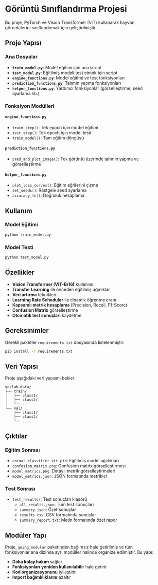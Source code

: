 # Görüntü Sınıflandırma Projesi

Bu proje, PyTorch ve Vision Transformer (ViT) kullanarak hayvan görüntülerini sınıflandırmak için geliştirilmiştir.

## Proje Yapısı

### Ana Dosyalar

- **`train_model.py`**: Model eğitimi için ana script
- **`test_model.py`**: Eğitilmiş modeli test etmek için script
- **`engine_functions.py`**: Model eğitimi ve test fonksiyonları
- **`prediction_functions.py`**: Tahmin yapma fonksiyonları
- **`helper_functions.py`**: Yardımcı fonksiyonlar (görselleştirme, seed ayarlama vb.)

### Fonksiyon Modülleri

#### `engine_functions.py`
- `train_step()`: Tek epoch için model eğitimi
- `test_step()`: Tek epoch için model testi
- `train_model()`: Tam eğitim döngüsü

#### `prediction_functions.py`
- `pred_and_plot_image()`: Tek görüntü üzerinde tahmin yapma ve görselleştirme

#### `helper_functions.py`
- `plot_loss_curves()`: Eğitim eğrilerini çizme
- `set_seeds()`: Rastgele seed ayarlama
- `accuracy_fn()`: Doğruluk hesaplama

## Kullanım

### Model Eğitimi
```python
python train_model.py
```

### Model Testi
```python
python test_model.py
```

## Özellikler

- **Vision Transformer (ViT-B/16)** kullanımı
- **Transfer Learning** ile önceden eğitilmiş ağırlıklar
- **Veri artırma** teknikleri
- **Learning Rate Scheduler** ile dinamik öğrenme oranı
- **Kapsamlı metrik hesaplama** (Precision, Recall, F1-Score)
- **Confusion Matrix** görselleştirme
- **Otomatik test sonuçları** kaydetme

## Gereksinimler

Gerekli paketler `requirements.txt` dosyasında listelenmiştir:

```bash
pip install -r requirements.txt
```

## Veri Yapısı

Proje aşağıdaki veri yapısını bekler:

```
yazlab-data/
├── train/
│   ├── class1/
│   ├── class2/
│   └── ...
└── val/
    ├── class1/
    ├── class2/
    └── ...
```

## Çıktılar

### Eğitim Sonrası
- `animal_classifier_vit.pth`: Eğitilmiş model ağırlıkları
- `confusion_matrix.png`: Confusion matrix görselleştirmesi
- `model_metrics.png`: Detaylı metrik görselleştirmeleri
- `model_metrics.json`: JSON formatında metrikler

### Test Sonrası
- `test_results/`: Test sonuçları klasörü
  - `all_results.json`: Tüm test sonuçları
  - `summary.json`: Özet sonuçlar
  - `results.csv`: CSV formatında sonuçlar
  - `summary_report.txt`: Metin formatında özet rapor

## Modüler Yapı

Proje, `going_modular` paketinden bağımsız hale getirilmiş ve tüm fonksiyonlar ana dizinde ayrı modüller halinde organize edilmiştir. Bu yapı:

- **Daha kolay bakım** sağlar
- **Fonksiyonları yeniden kullanılabilir** hale getirir
- **Kod organizasyonunu** iyileştirir
- **Import bağımlılıklarını** azaltır
